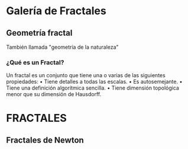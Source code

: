 # Galería de Fractales

## Geometría fractal

También llamada "geometría de la naturaleza" 

### ¿Qué es un Fractal?

Un fractal es un conjunto que tiene una o
varias de las siguientes propiedades:
• Tiene detalles a todas las escalas.
• Es autosemejante.
• Tiene una definición algorítmica sencilla.
• Tiene dimensión topológica menor que su dimensión de Hausdorff.

# FRACTALES 

## Fractales de Newton 

